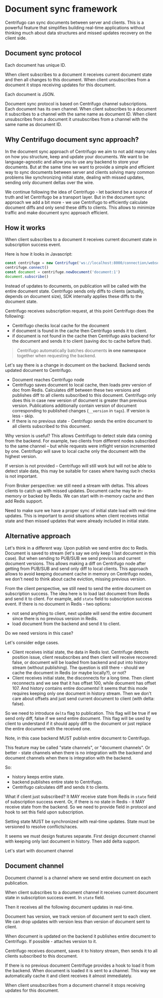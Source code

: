 # Document sync framework

Centrifugo can sync documents between server and clients. This is a powerful feature that simplifies building 
real-time applications without thinking much about data structures and missed updates recovery on the client side.

## Document sync protocol

Each document has unique ID. 

When client subscribes to a document it receives current document state and then all changes to this document.
When client unsubscribes from a document it stops receiving updates for this document.

Each document is JSON.

Document sync protocol is based on Centrifugo channel subscriptions. Each document has its own channel. 
When client subscribes to a document it subscribes to a channel with the same name as document ID. 
When client unsubscribes from a document it unsubscribes from a channel with the same name as document ID.

## Why Centrifugo document sync approach?

In the document sync approach of Centrifugo we aim to not add many rules on how you structure, keep and update your
documents. We want to be language-agnostic and allow you to use any backend to store your documents. But at the same
time we want to provide a simple and efficient way to sync documents between server and clients solving many common
problems like synchronizing initial state, dealing with missed updates, sending only document deltas over the wire.

We continue following the idea of Centrifugo - let backend be a source of truth and let Centrifugo be a transport layer.
But in the document sync approach we add a bit more - we use Centrifugo to efficiently calculate document diffs and
only send these diffs to clients. This allows to minimize traffic and make document sync approach efficient.

## How it works

When client subscribes to a document it receives current document state 
in subscription success event.

Here is how it looks in Javascript:

```javascript
const centrifuge = new Centrifuge('ws://localhost:8000/connection/websocket')
centrifuge.connect()
const document = centrifuge.newDocument('document:1')
document.subscribe()
```

Instead of updates to documents, on publication will be called with the entire document state. Centrifugo sends
only diffs to clients (actually, depends on document size), SDK internally applies these diffs to the document state.

Centrifugo receives subscription request, at this point Centrifugo does the following:

* Centrifugo checks local cache for the document
* if document is found in the cache then Centrifugo sends it to client.
* if document is not found in the cache then Centrifugo asks backend for the document and sends it to client (saving doc to cache before that).

> Centrifugo automatically batches documents **in one namespace** together when requesting the backend.

Let's say there is a change in document on the backend. Backend sends updated document to Centrifugo.

* Document reaches Centrifugo node
* Centrifugo saves document to local cache, then loads prev version of doc from Redis. Calculates diff between these 
two versions and publishes diff to all clients subscribed to this document. Centrifugo only does this in case new
version of document is greater than previous version. Publications additionally contain version of document
corresponding to published changes (`__version` in `tags`). If version is less - skip.
* If there is no previous state - Centrifugo sends the entire document to all clients subscribed to this document.

Why version is useful? This allows Centrifugo to detect stale data coming from the backend. For example, two clients 
from different nodes subscribed to the same channel – but while requests were inflight version incremented by one.
Centrifugo will save to local cache only the document with the highest version.

If version is not provided – Centrifugo will still work but will not be able to detect stale data, this may be suitable
for cases where having such checks is not important.

From Broker perspective: we still need a stream with deltas. This allows clients to catch up with missed updates.
Document cache may be in-memory or backed by Redis. We can start with in-memory cache and then add Redis support.

Need to make sure we have a proper sync of initial state load with real-time updates. This is important to avoid
situations when client receives initial state and then missed updates that were already included in initial state.

## Alternative approach

Let's think in a different way. Upon publish we send entire doc to Redis. Document is saved to stream 
(let's say we only keep 1 last document in this case). But when sending to PUB/SUB we send previous and current
document versions. This allows making a diff on Centrifugo node after getting from PUB/SUB and send only diff to
local clients. This approach allows to avoid keeping document cache in memory on Centrifugo nodes, we don't need
to think about cache eviction, missing previous version.

From the client perspective, we still need to send the entire document on subscription success. The idea here
is to load last document from Redis and send it to client. For example, add `state` field to subscription success
event. If there is no document in Redis - two options:

* not send anything to client, next update will send the entire document since there is no previous version in Redis.
* load document from the backend and send it to client.

Do we need versions in this case?

Let's consider edge cases.

* Client receives initial state, the data in Redis lost. Centrifuge detects position issue, client resubscribes and
then client will receive recovered: false, or document will be loaded from backend and put into history stream
(without publishing). The question is still there - should we cache the document in Redis (or maybe locally?), or not?
* Client receives initial state, the disconnects for a long time. Then client reconnects and we see that it has offset
100, while document has offset 107. And history contains entire documents! It seems that this mode requires keeping
only one document in history stream. Then we don't care about offsets and just send current document to client
(with delta: false).

So we need to introduce `delta` flag to publication. This flag will be true if we send only diff, false if we send 
entire document. This flag will be used by client to understand if it should apply diff to the document or just
replace the entire document with the received one.

Note, in this case backend MUST publish entire document to Centrifugo.

This feature may be called "state channels", or "document channels". Or better - state channels when there is no
integration with the backend and document channels when there is integration with the backend.

So:

* history keeps entire state.
* backend publishes entire state to Centrifugo.
* Centrifugo calculates diff and sends it to clients.

What if client just subscribed? It MAY receive state from Redis in `state` field of subscription success event. Or,
if there is no state in Redis - it MAY receive state from the backend. So we need to provide field in protocol and
hook to set this field upon subscription.

Setting state MUST be synchronized with real-time updates. State must be versioned to resolve conflicts/races.

It seems we must design features separate. First design document channel with keeping only last document in history.
Then add delta support.

Let's start with document channel

## Document channel

Document channel is a channel where we send entire document on each publication.

When client subscribes to a document channel it receives current document state in subscription success event.
In `state` field.

Then it receives all the following document updates in real-time.

Document has version, we track version of document sent to each client. We can drop updates with version less than
version of document sent to client.

When document is updated on the backend it publishes entire document to Centrifugo.
If possible - attaches version to it.

Centrifugo receives document, saves it to history stream, then sends it to all clients subscribed to this document.

If there is no previous document Centrifuge provides a hook to load it from the backend. When document is loaded
it is sent to a channel. This way we automatically cache it and client receives it almost immediately.

When client unsubscribes from a document channel it stops receiving updates for this document.
